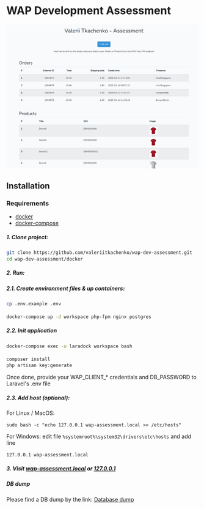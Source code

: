 # WAP Development Assessment

![WAP Development Assessment - screenshot](storage/assessment-screenshot.png)

## Installation

### Requirements

- [docker](https://docs.docker.com)
- [docker-compose](http://docs.docker.com/compose)


##### 1. Clone project:
```bash
git clone https://github.com/valeriitkachenko/wap-dev-assessment.git
cd wap-dev-assessment/docker
```

##### 2. Run:

##### 2.1. Create environment files & up containers:
```bash
cp .env.example .env

docker-compose up -d workspace php-fpm nginx postgres
```

##### 2.2. Init application
```bash
docker-compose exec -u laradock workspace bash

composer install
php artisan key:generate
```
Once done, provide your WAP_CLIENT_* credentials and DB_PASSWORD to Laravel's .env file

##### 2.3. Add host (optional):

For Linux / MacOS:
```
sudo bash -c "echo 127.0.0.1 wap-assessment.local >> /etc/hosts"
```

For Windows: edit file `%systemroot%\system32\drivers\etc\hosts` and add line
```
127.0.0.1 wap-assessment.local
```

##### 3. Visit [wap-assessment.local](http://wap-assessment.local) or [127.0.0.1](http://127.0.0.1) 

##### DB dump
Please find a DB dump by the link:
[Database dump](storage/db.sql)
